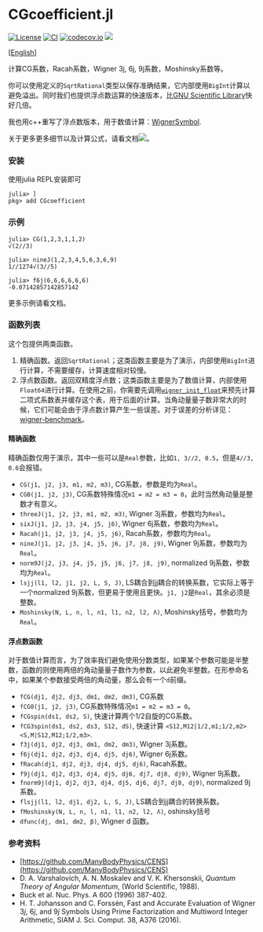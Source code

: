 # CGcoefficient.jl

[![License](http://img.shields.io/badge/license-MIT-brightgreen.svg?style=flat)](LICENSE)
[![CI](https://github.com/0382/CGcoefficient.jl/actions/workflows/CI.yml/badge.svg)](https://github.com/0382/CGcoefficient.jl/actions/workflows/CI.yml)
[![codecov.io](https://codecov.io/gh/0382/CGcoefficient.jl/branch/master/graph/badge.svg)](https://codecov.io/gh/0382/CGcoefficient.jl)
[![](https://img.shields.io/badge/docs-dev-blue.svg)](https://0382.github.io/CGcoefficient.jl/dev)

[[English](README.md)]

计算CG系数，Racah系数，Wigner 3j, 6j, 9j系数，Moshinsky系数等。

你可以使用定义的`SqrtRational`类型以保存准确结果，它内部使用`BigInt`计算以避免溢出。同时我们也提供浮点数运算的快速版本，比[GNU Scientific Library](https://www.gnu.org/software/gsl/)快好几倍。

我也用c++重写了浮点数版本，用于数值计算：[WignerSymbol](https://github.com/0382/WignerSymbol).

关于更多更多细节以及计算公式，请看文档[![](https://img.shields.io/badge/docs-dev-blue.svg)](https://0382.github.io/CGcoefficient.jl/dev)。

### 安装

使用julia REPL安装即可
```julia-repl
julia> ]
pkg> add CGcoefficient
```

### 示例

```julia-repl
julia> CG(1,2,3,1,1,2)
√(2//3)

julia> nineJ(1,2,3,4,5,6,3,6,9)
1//1274√(3//5)

julia> f6j(6,6,6,6,6,6)
-0.07142857142857142
```

更多示例请看文档。

### 函数列表

这个包提供两类函数。

1. 精确函数。返回`SqrtRational`；这类函数主要是为了演示，内部使用`BigInt`进行计算，不需要缓存，计算速度相对较慢。
2. 浮点数函数。返回双精度浮点数；这类函数主要是为了数值计算，内部使用`Float64`进行计算。在使用之前，你需要先调用[`wigner_init_float`](https://0382.github.io/CGcoefficient.jl/stable/api/#CGcoefficient.wigner_init_float)来预先计算二项式系数表并缓存这个表，用于后面的计算。当角动量量子数非常大的时候，它们可能会由于浮点数计算产生一些误差。对于误差的分析详见：[wigner-benchmark](https://github.com/0382/wigner-benchmark)。

#### 精确函数

精确函数仅用于演示，其中一些可以是`Real`参数，比如`1, 3//2, 0.5`，但是`4//3, 0.6`会报错。

- `CG(j1, j2, j3, m1, m2, m3)`, CG系数，参数是均为`Real`。
- `CG0(j1, j2, j3)`, CG系数特殊情况`m1 = m2 = m3 = 0`，此时当然角动量是整数才有意义。
- `threeJ(j1, j2, j3, m1, m2, m3)`, Wigner 3j系数，参数均为`Real`。
- `sixJ(j1, j2, j3, j4, j5, j6)`, Wigner 6j系数，参数均为`Real`。
- `Racah(j1, j2, j3, j4, j5, j6)`, Racah系数，参数均为`Real`。
- `nineJ(j1, j2, j3, j4, j5, j6, j7, j8, j9)`, Wigner 9j系数，参数均为`Real`。
- `norm9J(j2, j3, j4, j5, j5, j6, j7, j8, j9)`, normalized 9j系数，参数均为`Real`。
- `lsjj(l1, l2, j1, j2, L, S, J)`, LS耦合到jj耦合的转换系数，它实际上等于一个normalized 9j系数，但更易于使用且更快。`j1, j2`是`Real`，其余必须是整数。
- `Moshinsky(N, L, n, l, n1, l1, n2, l2, Λ)`, Moshinsky括号，参数均为`Real`。

#### 浮点数函数

对于数值计算而言，为了效率我们避免使用分数类型，如果某个参数可能是半整数，函数的则使用两倍的角动量量子数作为参数，以此避免半整数。在形参命名中，如果某个参数接受两倍的角动量，那么会有一个`d`前缀。

- `fCG(dj1, dj2, dj3, dm1, dm2, dm3)`, CG系数
- `fCG0(j1, j2, j3)`, CG系数特殊情况`m1 = m2 = m3 = 0`。
- `fCGspin(ds1, ds2, S)`, 快速计算两个1/2自旋的CG系数。
- `fCG3spin(ds1, ds2, ds3, S12, dS)`, 快速计算 `<S12,M12|1/2,m1;1/2,m2><S,M|S12,M12;1/2,m3>`.
- `f3j(dj1, dj2, dj3, dm1, dm2, dm3)`, Wigner 3j系数。
- `f6j(dj1, dj2, dj3, dj4, dj5, dj6)`, Wigner 6j系数。
- `fRacah(dj1, dj2, dj3, dj4, dj5, dj6)`, Racah系数。
- `f9j(dj1, dj2, dj3, dj4, dj5, dj6, dj7, dj8, dj9)`, Wigner 9j系数。
- `fnorm9j(dj1, dj2, dj3, dj4, dj5, dj6, dj7, dj8, dj9)`, normalized 9j系数。
- `flsjj(l1, l2, dj1, dj2, L, S, J)`, LS耦合到jj耦合的转换系数。
- `fMoshinsky(N, L, n, l, n1, l1, n2, l2, Λ)`, oshinsky括号
- `dfunc(dj, dm1, dm2, β)`, Wigner d 函数。


### 参考资料

- [https://github.com/ManyBodyPhysics/CENS](https://github.com/ManyBodyPhysics/CENS)
- D. A. Varshalovich, A. N. Moskalev and V. K. Khersonskii, *Quantum Theory of Angular Momentum*, (World Scientific, 1988).
- Buck et al. Nuc. Phys. A 600 (1996) 387-402.
- H. T. Johansson and C. Forssén, Fast and Accurate Evaluation of Wigner 3$j$, 6$j$, and 9$j$ Symbols Using Prime Factorization and Multiword Integer Arithmetic, SIAM J. Sci. Comput. 38, A376 (2016).
